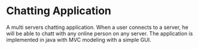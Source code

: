 # Chatting Application

A multi servers chatting application. When a user connects to a server, he will be able to chatt with any online person on any server. The application is implemented in java with MVC modeling with a simple GUI.  
